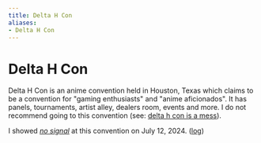 ```yaml
---
title: Delta H Con
aliases:
- Delta H Con
---
```


# Delta H Con

Delta H Con is an anime convention held in Houston, Texas which claims to be a convention for "gaming enthusiasts" and "anime aficionados". It has panels, tournaments, artist alley, dealers room, events and more. I do not recommend going to this convention (see: [delta h con is a mess](../blog/20240716080346.md)).

I showed _[no signal](../press-kits/no-signal.md)_ at this convention on July 12, 2024. ([log](no-signal.md))
